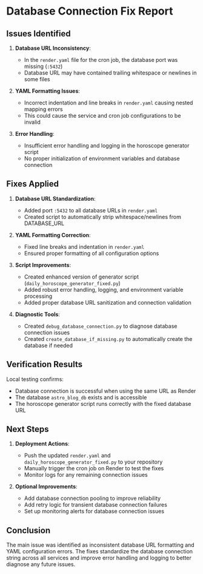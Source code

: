# Database Connection Fix Report

## Issues Identified

1. **Database URL Inconsistency**:
   - In the `render.yaml` file for the cron job, the database port was missing (`:5432`)
   - Database URL may have contained trailing whitespace or newlines in some files

2. **YAML Formatting Issues**:
   - Incorrect indentation and line breaks in `render.yaml` causing nested mapping errors
   - This could cause the service and cron job configurations to be invalid

3. **Error Handling**:
   - Insufficient error handling and logging in the horoscope generator script
   - No proper initialization of environment variables and database connection

## Fixes Applied

1. **Database URL Standardization**:
   - Added port `:5432` to all database URLs in `render.yaml`
   - Created script to automatically strip whitespace/newlines from DATABASE_URL

2. **YAML Formatting Correction**:
   - Fixed line breaks and indentation in `render.yaml`
   - Ensured proper formatting of all configuration options

3. **Script Improvements**:
   - Created enhanced version of generator script (`daily_horoscope_generator_fixed.py`)
   - Added robust error handling, logging, and environment variable processing
   - Added proper database URL sanitization and connection validation

4. **Diagnostic Tools**:
   - Created `debug_database_connection.py` to diagnose database connection issues
   - Created `create_database_if_missing.py` to automatically create the database if needed

## Verification Results

Local testing confirms:
- Database connection is successful when using the same URL as Render
- The database `astro_blog_db` exists and is accessible
- The horoscope generator script runs correctly with the fixed database URL

## Next Steps

1. **Deployment Actions**:
   - Push the updated `render.yaml` and `daily_horoscope_generator_fixed.py` to your repository
   - Manually trigger the cron job on Render to test the fixes
   - Monitor logs for any remaining connection issues

2. **Optional Improvements**:
   - Add database connection pooling to improve reliability
   - Add retry logic for transient database connection failures
   - Set up monitoring alerts for database connection issues

## Conclusion

The main issue was identified as inconsistent database URL formatting and YAML configuration errors. The fixes standardize the database connection string across all services and improve error handling and logging to better diagnose any future issues.
